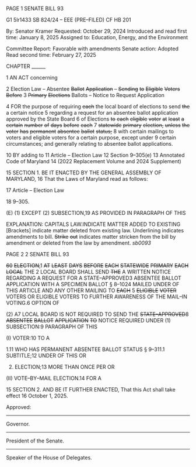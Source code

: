 PAGE 1
SENATE BILL 93

G1 5lr1433
SB 824/24 – EEE (PRE–FILED) CF HB 201

By: Senator Kramer
Requested: October 29, 2024
Introduced and read first time: January 8, 2025
Assigned to: Education, Energy, and the Environment

Committee Report: Favorable with amendments
Senate action: Adopted
Read second time: February 27, 2025

CHAPTER ______

1 AN ACT concerning

2 Election Law – Absentee ~~Ballot~~ ~~Application~~ ~~–~~ ~~Sending~~ ~~to~~ ~~Eligible~~ ~~Voters~~ ~~Before~~
3 ~~Primary~~ ~~Elections~~ Ballots – Notice to Request Application

4 FOR the purpose of requiring ~~each~~ the local board of elections to send ~~the~~ a certain notice
5 regarding a request for an absentee ballot application approved by the State Board
6 of Elections ~~to~~ ~~each~~ ~~eligible~~ ~~voter~~ ~~at~~ ~~least~~ ~~a~~ ~~certain~~ ~~number~~ ~~of~~ ~~days~~ ~~before~~ ~~each~~
7 ~~statewide~~ ~~primary~~ ~~election,~~ ~~unless~~ ~~the~~ ~~voter~~ ~~has~~ ~~permanent~~ ~~absentee~~ ~~ballot~~ ~~status;~~
8 with certain mailings to voters and eligible voters for a certain purpose, except under
9 certain circumstances; and generally relating to absentee ballot applications.

10 BY adding to
11 Article – Election Law
12 Section 9–305(e)
13 Annotated Code of Maryland
14 (2022 Replacement Volume and 2024 Supplement)

15 SECTION 1. BE IT ENACTED BY THE GENERAL ASSEMBLY OF MARYLAND,
16 That the Laws of Maryland read as follows:

17 Article – Election Law

18 9–305.

(E) (1) EXCEPT (2) SUBSECTION,19 AS PROVIDED IN PARAGRAPH OF THIS

EXPLANATION: CAPITALS LAW.INDICATE MATTER ADDED TO EXISTING
[Brackets] indicate matter deleted from existing law.
Underlining indicates amendments to bill.
~~Strike~~ ~~out~~ indicates matter stricken from the bill by amendment or deleted from the law by
amendment. *sb0093*

PAGE 2
2 SENATE BILL 93

~~60~~ ~~ELECTION,~~1 ~~AT~~ ~~LEAST~~ ~~DAYS~~ ~~BEFORE~~ ~~EACH~~ ~~STATEWIDE~~ ~~PRIMARY~~ ~~EACH~~ ~~LOCAL~~ THE
2 LOCAL BOARD SHALL SEND ~~THE~~ A WRITTEN NOTICE REGARDING A REQUEST FOR A
STATE–APPROVED3 ABSENTEE BALLOT APPLICATION WITH A SPECIMEN BALLOT
§ 8–1024 MAILED UNDER OF THIS ARTICLE AND ANY OTHER MAILING TO ~~EACH~~
5 ~~ELIGIBLE~~ ~~VOTER~~ VOTERS OR ELIGIBLE VOTERS TO FURTHER AWARENESS OF THE
MAIL–IN VOTING.6 OPTION OF

(2) A7 LOCAL BOARD IS NOT REQUIRED TO SEND THE
~~STATE–APPROVED~~8 ~~ABSENTEE~~ ~~BALLOT~~ ~~APPLICATION~~ ~~TO~~ NOTICE REQUIRED UNDER
(1) SUBSECTION:9 PARAGRAPH OF THIS

(I) VOTER:10 TO A

1.11 WHO HAS PERMANENT ABSENTEE BALLOT STATUS
§ 9–311.1 SUBTITLE;12 UNDER OF THIS OR

2. ELECTION;13 MORE THAN ONCE PER OR

(II) VOTE–BY–MAIL ELECTION.14 FOR A

15 SECTION 2. AND BE IT FURTHER ENACTED, That this Act shall take effect
16 October 1, 2025.

Approved:

________________________________________________________________________________
Governor.

________________________________________________________________________________
President of the Senate.

________________________________________________________________________________
Speaker of the House of Delegates.